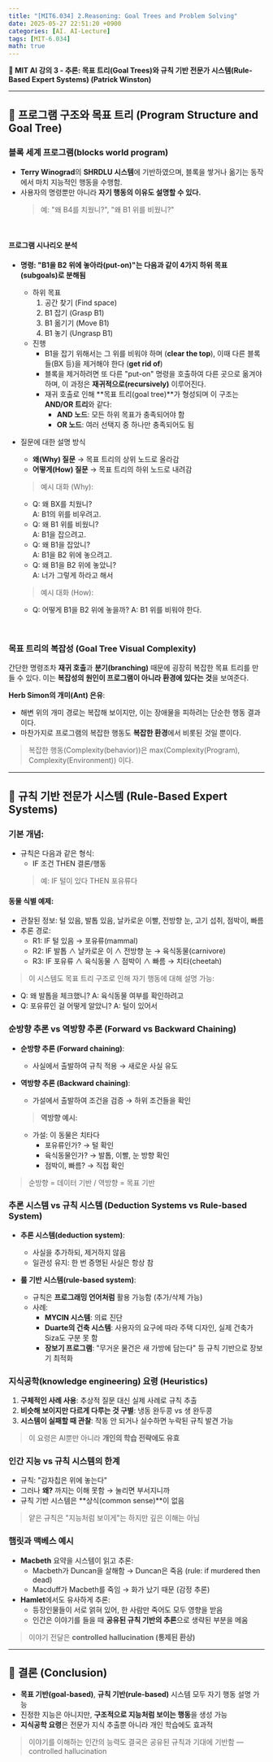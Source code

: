 ```yaml
---
title: "[MIT6.034] 2.Reasoning: Goal Trees and Problem Solving"
date: 2025-05-27 22:51:20 +0900
categories: [AI. AI-Lecture]
tags: [MIT-6.034]
math: true
---
```



**📘 MIT AI 강의 3 - 추론: 목표 트리(Goal Trees)와 규칙 기반 전문가 시스템(Rule-Based Expert Systems) (Patrick Winston)**

---


## 🧩 **프로그램 구조와 목표 트리 (Program Structure and Goal Tree)**


### 블록 세계 프로그램(blocks world program)

  - **Terry Winograd**의 **SHRDLU 시스템**에 기반하였으며, 블록을 쌓거나 옮기는 동작에서 마치 지능적인 행동을 수행함. 
  - 사용자의 명령뿐만 아니라 **자기 행동의 이유도 설명할 수 있다.**  
    > 예: "왜 B4를 치웠니?", "왜 B1 위를 비웠니?"

<br>

####  프로그램 시나리오 분석

  - **명령: "B1을 B2 위에 놓아라(put-on)"는 다음과 같이 4가지 하위 목표(subgoals)로 분해됨**
    - 하위 목표
      1. 공간 찾기 (Find space)
      2. B1 잡기 (Grasp B1)
      3. B1 옮기기 (Move B1)
      4. B1 놓기 (Ungrasp B1)
    - 진행 
      * B1을 잡기 위해서는 그 위를 비워야 하며 (**clear the top**), 이때 다른 블록들(BX 등)을 제거해야 한다 (**get rid of**)
      * 블록을 제거하려면 또 다른 "put-on" 명령을 호출하여 다른 곳으로 옮겨야 하며, 이 과정은 **재귀적으로(recursively)** 이루어진다.
      * 재귀 호출로 인해 \*\*목표 트리(goal tree)\*\*가 형성되며 이 구조는 **AND/OR 트리**와 같다:
        * **AND 노드**: 모든 하위 목표가 충족되어야 함
        * **OR 노드**: 여러 선택지 중 하나만 충족되어도 됨
  
  - 질문에 대한 설명 방식
    * **왜(Why) 질문** → 목표 트리의 상위 노드로 올라감
    * **어떻게(How) 질문** → 목표 트리의 하위 노드로 내려감
    
    > 예시 대화 (Why):
      * Q: 왜 BX를 치웠니?  
         A: B1의 위를 비우려고.
      * Q: 왜 B1 위를 비웠니?  
         A: B1을 잡으려고.
      * Q: 왜 B1을 잡았니?  
         A: B1을 B2 위에 놓으려고.
      * Q: 왜 B1을 B2 위에 놓았니?  
         A: 너가 그렇게 하라고 해서

    > 예시 대화 (How):
      * Q: 어떻게 B1을 B2 위에 놓을까?
         A: B1 위를 비워야 한다.

<br>

### 목표 트리의 복잡성 (Goal Tree Visual Complexity)

간단한 명령조차 **재귀 호출**과 **분기(branching)** 때문에 굉장히 복잡한 목표 트리를 만들 수 있다. 이는 **복잡성의 원인이 프로그램이 아니라 환경에 있다는 것**을 보여준다.

**Herb Simon의 개미(Ant) 은유**:

* 해변 위의 개미 경로는 복잡해 보이지만, 이는 장애물을 피하려는 단순한 행동 결과이다.
* 마찬가지로 프로그램의 복잡한 행동도 **복잡한 환경**에서 비롯된 것일 뿐이다.

> 복잡한 행동(Complexity(behavior))은 max(Complexity(Program), Complexity(Environment)) 이다.

---

## 🧩 **규칙 기반 전문가 시스템 (Rule-Based Expert Systems)**



### 기본 개념:

* 규칙은 다음과 같은 형식:
  * IF 조건 THEN 결론/행동
  > 예: IF 털이 있다 THEN 포유류다

#### 동물 식별 예제:

* 관찰된 정보: 털 있음, 발톱 있음, 날카로운 이빨, 전방향 눈, 고기 섭취, 점박이, 빠름
* 추론 경로:
  * R1: IF 털 있음 → 포유류(mammal)
  * R2: IF 발톱 ∧ 날카로운 이 ∧ 전방향 눈 → 육식동물(carnivore)
  * R3: IF 포유류 ∧ 육식동물 ∧ 점박이 ∧ 빠름 → 치타(cheetah)

>이 시스템도 목표 트리 구조로 인해 자기 행동에 대해 설명 가능:
* Q: 왜 발톱을 체크했니?
  A: 육식동물 여부를 확인하려고
* Q: 포유류인 걸 어떻게 알았니?
  A: 털이 있어서



### 순방향 추론 vs 역방향 추론 (Forward vs Backward Chaining)

* **순방향 추론 (Forward chaining)**:

  * 사실에서 출발하여 규칙 적용 → 새로운 사실 유도
* **역방향 추론 (Backward chaining)**:

  * 가설에서 출발하여 조건을 검증 → 하위 조건들을 확인

  > **역방향 예시:**
    * 가설: 이 동물은 치타다
      * 포유류인가? → 털 확인
      * 육식동물인가? → 발톱, 이빨, 눈 방향 확인
      * 점박이, 빠름? → 직접 확인

> 순방향 = 데이터 기반 / 역방향 = 목표 기반



### 추론 시스템 vs 규칙 시스템 (Deduction Systems vs Rule-based System)

* **추론 시스템(deduction system)**:

  * 사실을 추가하되, 제거하지 않음
  * 일관성 유지: 한 번 증명된 사실은 항상 참

* **룰 기반 시스템(rule-based system)**:
  * 규칙은 **프로그래밍 언어처럼** 활용 가능함 (추가/삭제 가능)
  * 사례:
      * **MYCIN 시스템**: 의료 진단
      * **Duarte의 건축 시스템**: 사용자의 요구에 따라 주택 디자인, 실제 건축가 Siza도 구분 못 함
      * **장보기 프로그램**: "무거운 물건은 새 가방에 담는다" 등 규칙 기반으로 장보기 최적화



### 지식공학(knowledge engineering) 요령 (Heuristics)
   1. **구체적인 사례 사용**: 추상적 질문 대신 실제 사례로 규칙 추출
   2. **비슷해 보이지만 다르게 다루는 것 구별**: 냉동 완두콩 vs 생 완두콩
   3. **시스템이 실패할 때 관찰**: 작동 안 되거나 실수하면 누락된 규칙 발견 가능
   > 이 요령은 AI뿐만 아니라 **개인의 학습 전략에도 유효**



### 인간 지능 vs 규칙 시스템의 한계
   * 규칙: "감자칩은 위에 놓는다"
   * 그러나 **왜?** 까지는 이해 못함 → 눌리면 부서지니까
   * 규칙 기반 시스템은 **상식(common sense)**이 없음
   > 얕은 규칙은 "지능처럼 보이게"는 하지만 깊은 이해는 아님



### 햄릿과 맥베스 예시
  * **Macbeth** 요약을 시스템이 읽고 추론:
    * Macbeth가 Duncan을 살해함 → Duncan은 죽음 (rule: if murdered then dead)
    * Macduff가 Macbeth를 죽임 → 화가 났기 때문 (감정 추론)
  * **Hamlet**에서도 유사하게 추론:
    * 등장인물들이 서로 얽혀 있어, 한 사람만 죽어도 모두 영향을 받음
    * 인간은 이야기를 들을 때 **공유된 규칙 기반의 추론**으로 생략된 부분을 메움

   > 이야기 전달은 **controlled hallucination (통제된 환상)**

---

## 🧩 결론 (Conclusion)

* **목표 기반(goal-based)**, **규칙 기반(rule-based)** 시스템 모두 자기 행동 설명 가능
* 진정한 지능은 아니지만, **구조적으로 지능처럼 보이는 행동**을 생성 가능
* **지식공학 요령**은 전문가 지식 추출뿐 아니라 개인 학습에도 효과적

> 이야기를 이해하는 인간의 능력도 결국은 공유된 규칙과 기대에 기반함 — controlled hallucination


